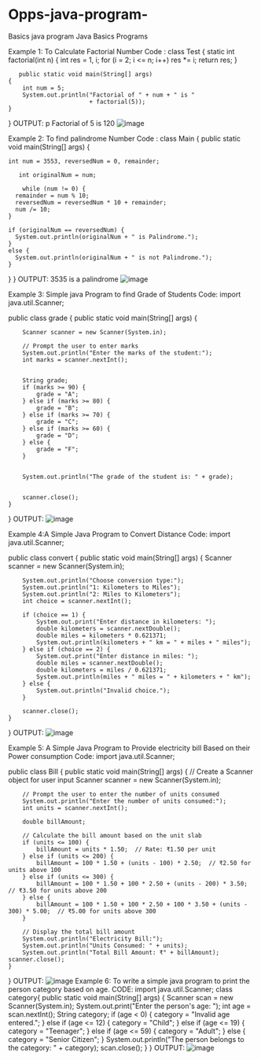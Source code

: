 # Opps-java-program-
Basics java program 
Java Basics Programs
 
Example 1: To Calculate Factorial Number 
Code :
class Test { 
    static int factorial(int n) 
    { 
        int res = 1, i; 
        for (i = 2; i <= n; i++) 
            res *= i; 
        return res; 
    } 
  
       public static void main(String[] args) 
    { 
        int num = 5; 
        System.out.println("Factorial of " + num + " is "
                           + factorial(5)); 
    } 
}
OUTPUT:
p
Factorial of 5 is 120
![image](https://github.com/user-attachments/assets/8d99936d-c4e0-4189-8907-3091395b370f)

 
Example 2: To find palindrome Number 
Code :
class Main {
  public static void main(String[] args) {
    
    int num = 3553, reversedNum = 0, remainder;
    
       int originalNum = num;
    
        while (num != 0) {
      remainder = num % 10;
      reversedNum = reversedNum * 10 + remainder;
      num /= 10;
    }
    
    if (originalNum == reversedNum) {
      System.out.println(originalNum + " is Palindrome.");
    }
    else {
      System.out.println(originalNum + " is not Palindrome.");
    }
  }
}
OUTPUT:
3535 is a palindrome
![image](https://github.com/user-attachments/assets/3ac80557-df6a-4aa1-879a-6ffd06b1d0ea)


Example 3: Simple java Program to find Grade of Students 
Code:
import java.util.Scanner;

public class grade {
    public static void main(String[] args) {
       
        Scanner scanner = new Scanner(System.in);

        // Prompt the user to enter marks
        System.out.println("Enter the marks of the student:");
        int marks = scanner.nextInt();


        String grade;
        if (marks >= 90) {
            grade = "A";
        } else if (marks >= 80) {
            grade = "B";
        } else if (marks >= 70) {
            grade = "C";
        } else if (marks >= 60) {
            grade = "D";
        } else {
            grade = "F";
        }

       
        System.out.println("The grade of the student is: " + grade);

      
        scanner.close();
    }
}
OUTPUT:
![image](https://github.com/user-attachments/assets/1ec19fe4-3b54-4ee0-a1c1-f63e1883e7ac)


Example 4:A Simple Java Program to Convert Distance
Code:
import java.util.Scanner;

public class convert {
    public static void main(String[] args) {
        Scanner scanner = new Scanner(System.in);

        System.out.println("Choose conversion type:");
        System.out.println("1: Kilometers to Miles");
        System.out.println("2: Miles to Kilometers");
        int choice = scanner.nextInt();

        if (choice == 1) {
            System.out.print("Enter distance in kilometers: ");
            double kilometers = scanner.nextDouble();
            double miles = kilometers * 0.621371;
            System.out.println(kilometers + " km = " + miles + " miles");
        } else if (choice == 2) {
            System.out.print("Enter distance in miles: ");
            double miles = scanner.nextDouble();
            double kilometers = miles / 0.621371;
            System.out.println(miles + " miles = " + kilometers + " km");
        } else {
            System.out.println("Invalid choice.");
        }
        
        scanner.close();
    }
}
OUTPUT:
![image](https://github.com/user-attachments/assets/52162003-70d8-4773-ac43-1fcec4a57d3f)

Example 5: A Simple Java Program to Provide electricity bill Based on their Power consumption
Code: 
import java.util.Scanner;

public class Bill {
    public static void main(String[] args) {
        // Create a Scanner object for user input
        Scanner scanner = new Scanner(System.in);

        // Prompt the user to enter the number of units consumed
        System.out.println("Enter the number of units consumed:");
        int units = scanner.nextInt();

        double billAmount;

        // Calculate the bill amount based on the unit slab
        if (units <= 100) {
            billAmount = units * 1.50;  // Rate: ₹1.50 per unit
        } else if (units <= 200) {
            billAmount = 100 * 1.50 + (units - 100) * 2.50;  // ₹2.50 for units above 100
        } else if (units <= 300) {
            billAmount = 100 * 1.50 + 100 * 2.50 + (units - 200) * 3.50;  // ₹3.50 for units above 200
        } else {
            billAmount = 100 * 1.50 + 100 * 2.50 + 100 * 3.50 + (units - 300) * 5.00;  // ₹5.00 for units above 300
        }

        // Display the total bill amount
        System.out.println("Electricity Bill:");
        System.out.println("Units Consumed: " + units);
        System.out.println("Total Bill Amount: ₹" + billAmount);
    scanner.close();
    }
}
OUTPUT:
![image](https://github.com/user-attachments/assets/92e2472c-d5dd-447b-bdfb-2bda12dc68c7)
Example 6: To write a simple java program to print the person
category based on age.
CODE:
import java.util.Scanner;
class category{
 public static void main(String[] args) {
 Scanner scan = new Scanner(System.in);
 System.out.print("Enter the person's age: ");
 int age = scan.nextInt();
 String category;
 if (age < 0) {
 category = "Invalid age entered.";
 } else if (age <= 12) {
 category = "Child";
 } else if (age <= 19) {
 category = "Teenager";
 } else if (age <= 59) {
 category = "Adult";
 } else {
 category = "Senior Citizen";
 }
 System.out.println("The person belongs to the
category: " + category);
 scan.close();
 }
}
OUTPUT:
![image](https://github.com/user-attachments/assets/b0796c92-497e-4863-b38e-fa6be15a0245)





